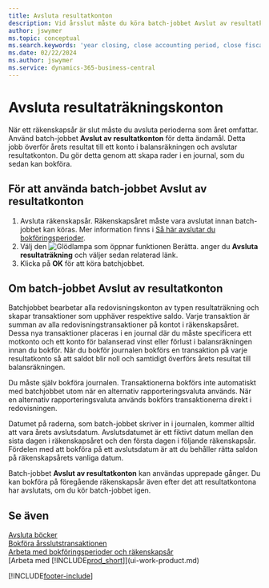 ```yaml
---
title: Avsluta resultatkonton
description: Vid årsslut måste du köra batch-jobbet Avslut av resultatkonton för att avsluta bokföringsperioder som utgör räkenskapsåret.
author: jswymer
ms.topic: conceptual
ms.search.keywords: 'year closing, close accounting period, close fiscal year, bank account detailed trial balance'
ms.date: 02/22/2024
ms.author: jswymer
ms.service: dynamics-365-business-central
---
```

# <a name="closing-income-statement-accounts"></a>Avsluta resultaträkningskonton

När ett räkenskapsår är slut måste du avsluta perioderna som året omfattar. Använd batch-jobbet **Avslut av resultatkonton** för detta ändamål. Detta jobb överför årets resultat till ett konto i balansräkningen och avslutar resultatkonton. Du gör detta genom att skapa rader i en journal, som du sedan kan bokföra.

## <a name="to-run-the-close-income-statement-batch-job"></a>För att använda batch-jobbet Avslut av resultatkonton

1. Avsluta räkenskapsår. Räkenskapsåret måste vara avslutat innan batch-jobbet kan köras. Mer information finns i [Så här avslutar du bokföringsperioder](year-close-account-periods.md).
2. Välj den ![Glödlampa som öppnar funktionen Berätta.](media/ui-search/search_small.png "Berätta för mig vad du vill göra") anger du **Avsluta resultaträkning** och väljer sedan relaterad länk.
3. Klicka på **OK** för att köra batchjobbet.

## <a name="about-the-close-income-statement-batch-job"></a>Om batch-jobbet Avslut av resultatkonton

Batchjobbet bearbetar alla redovisningskonton av typen resultaträkning och skapar transaktioner som upphäver respektive saldo. Varje transaktion är summan av alla redovisningstransaktioner på kontot i räkenskapsåret. Dessa nya transaktioner placeras i en journal där du måste specificera ett motkonto och ett konto för balanserad vinst eller förlust i balansräkningen innan du bokför. När du bokför journalen bokförs en transaktion på varje resultatkonto så att saldot blir noll och samtidigt överförs årets resultat till balansräkningen.

Du måste själv bokföra journalen. Transaktionerna bokförs inte automatiskt med batchjobbet utom när en alternativ rapporteringsvaluta används. När en alternativ rapporteringsvaluta används bokförs transaktionerna direkt i redovisningen.

Datumet på raderna, som batch-jobbet skriver in i journalen, kommer alltid att vara årets avslutsdatum. Avslutsdatumet är ett fiktivt datum mellan den sista dagen i räkenskapsåret och den första dagen i följande räkenskapsår. Fördelen med att bokföra på ett avslutsdatum är att du behåller rätta saldon på räkenskapsårets vanliga datum.

Batch-jobbet **Avslut av resultatkonton** kan användas upprepade gånger. Du kan bokföra på föregående räkenskapsår även efter det att resultatkontona har avslutats, om du kör batch-jobbet igen.

## <a name="see-also"></a>Se även

[Avsluta böcker](year-close-books.md)  
[Bokföra årsslutstransaktionen](year-how-post-year-end-close-entry.md)  
[Arbeta med bokföringsperioder och räkenskapsår](finance-accounting-periods-and-fiscal-years.md)  
[Arbeta med [!INCLUDE[prod_short](includes/prod_short.md)]](ui-work-product.md)


[!INCLUDE[footer-include](includes/footer-banner.md)]
